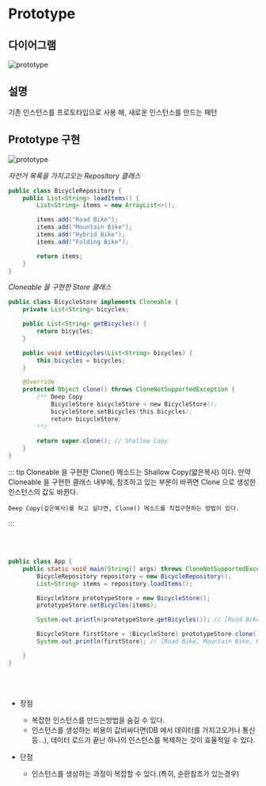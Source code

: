 # Prototype

## 다이어그램

![prototype](@src/prototype_diagram.png)

## 설명

기존 인스턴스를 프로토타입으로 사용 해, 새로운 인스턴스를 만드는 패턴

## Prototype 구현

![prototype](@src/prototype_diagram_2.png)

_자전거 목록을 가지고오는 Repository 클래스_
```java
public class BicycleRepository {
    public List<String> loadItems() {
        List<String> items = new ArrayList<>();

        items.add("Road Bike");
        items.add("Mountain Bike");
        items.add("Hybrid Bike");
        items.add("Folding Bike");

        return items;
    }
}
```

_Cloneable 을 구현한 Store 클래스_
```java
public class BicycleStore implements Cloneable {
    private List<String> bicycles;

    public List<String> getBicycles() {
        return bicycles;
    }

    public void setBicycles(List<String> bicycles) {
        this.bicycles = bicycles;
    }

    @Override
    protected Object clone() throws CloneNotSupportedException {
        /** Deep Copy
            BicycleStore bicycleStore = new BicycleStore();
            bicycleStore.setBicycles(this.bicycles);
            return bicycleStore;
        **/
        
        return super.clone(); // Shallow Copy
    }
}
```
::: tip
    Cloneable 을 구현한 Clone() 메소드는 Shallow Copy(얇은복사) 이다.
    만약 Cloneable 을 구현한 클래스 내부에, 참조하고 있는 부분이 바뀌면 Clone 으로 생성한
    인스턴스의 값도 바뀐다.

    Deep Copy(깊은복사)를 하고 싶다면, Clone() 메소드를 직접구현하는 방법이 있다.
:::

<br><br>

```java
public class App {
    public static void main(String[] args) throws CloneNotSupportedException {
        BicycleRepository repository = new BicycleRepository();
        List<String> items = repository.loadItems();

        BicycleStore prototypeStore = new BicycleStore();
        prototypeStore.setBicycles(items);

        System.out.println(prototypeStore.getBicycles()); // [Road Bike, Mountain Bike, Hybrid Bike, Folding Bike]

        BicycleStore firstStore = (BicycleStore) prototypeStore.clone();
        System.out.println(firstStore); // [Road Bike, Mountain Bike, Hybrid Bike, Folding Bike]

    }
}
```

<br><br>

* 장점
    * 복잡한 인스턴스를 만드는방법을 숨길 수 있다.
    * 인스턴스를 생성하는 비용이 값비싸다면(DB 에서 데이터를 가지고오거나 통신 등...), 데이터 로드가 끝난 하나의 인스턴스를 복제하는 것이 효율적일 수 있다.

* 단점
    * 인스턴스를 생성하는 과정이 복잡할 수 있다.(특히, 순환참조가 있는경우)